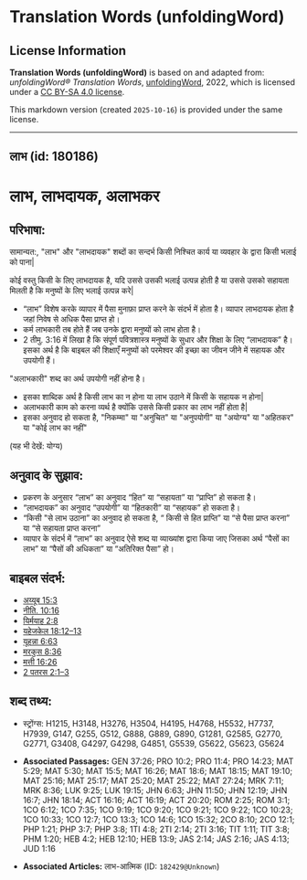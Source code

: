 # Translation Words (unfoldingWord)

## License Information

**Translation Words (unfoldingWord)** is based on and adapted from: _unfoldingWord® Translation Words_, [unfoldingWord](https://unfoldingword.org/utw), 2022, which is licensed under a [CC BY-SA 4.0 license](https://creativecommons.org/licenses/by-sa/4.0/legalcode.en).

This markdown version (created `2025-10-16`) is provided under the same license.



--------------------------------

## लाभ (id: 180186)

लाभ, लाभदायक, अलाभकर
====================

परिभाषा:
--------

सामान्यत:, "लाभ" और "लाभदायक" शब्दों का सन्दर्भ किसी निश्चित कार्य या व्यवहार के द्वारा किसी भलाई को पाना\|

कोई वस्तु किसी के लिए लाभदायक है, यदि उससे उसकी भलाई उत्पन्न होती है या उससे उसको सहायता मिलती है कि मनुष्यों के लिए भलाई उत्पन्न करे\|

* “लाभ” विशेष करके व्यापार में पैसा मुनाफ़ा प्राप्त करने के संदर्भ में होता है। व्यापार लाभदायक होता है जहां निवेष से अधिक पैसा प्राप्त हो।
* कर्म लाभकारी तब होते हैं जब उनके द्वारा मनुष्यों को लाभ होता है।
* 2 तीमु. 3:16 में लिखा है कि संपूर्ण पवित्रशास्त्र मनुष्यों के सुधार और शिक्षा के लिए “लाभदायक” है। इसका अर्थ है कि बाइबल की शिक्षाएँ मनुष्यों को परमेश्वर की इच्छा का जीवन जीने में सहायक और उपयोगी हैं।

"अलाभकारी" शब्द का अर्थ उपयोगी नहीं होना है।

* इसका शाब्दिक अर्थ है किसी लाभ का न होना या लाभ उठाने में किसी के सहायक न होना\|
* अलाभकारी काम को करना व्यर्थ है क्योंकि उससे किसी प्रकार का लाभ नहीं होता है\|
* इसका अनुवाद हो सकता है, "निकम्मा" या "अनुचित" या "अनुपयोगी" या "अयोग्य" या "अहितकर" या "कोई लाभ का नहीं"

(यह भी देखें: योग्य)

अनुवाद के सुझाव:
----------------

* प्रकरण के अनुसार “लाभ” का अनुवाद “हित” या “सहायता” या “प्राप्ति” हो सकता है।
* “लाभदायक” का अनुवाद “उपयोगी” या “हितकारी” या “सहायक” हो सकता है।
* “किसी "से लाभ उठाना” का अनुवाद हो सकता है, “ किसी से हित प्राप्ति” या “से पैसा प्राप्त करना” या “से सहायता प्राप्त करना”
* व्यापार के संदर्भ में “लाभ” का अनुवाद ऐसे शब्द या व्याख्यांश द्वारा किया जाए जिसका अर्थ “पैसों का लाभ” या “पैसों की अधिकता” या “अतिरिक्त पैसा” हो।

बाइबल संदर्भ:
-------------

* [अय्यूब 15:3](https://ref.ly/Job15:3)
* [नीति. 10:16](https://ref.ly/Prov10:16)
* [यिर्मयाह 2:8](https://ref.ly/Jer2:8)
* [यहेजकेल 18:12–13](https://ref.ly/Ezek18:12-Ezek18:13)
* [यूहन्ना 6:63](https://ref.ly/John6:63)
* [मरकुस 8:36](https://ref.ly/Mark8:36)
* [मत्ती 16:26](https://ref.ly/Matt16:26)
* [2 पतरस 2:1–3](https://ref.ly/2Pet0:0)

शब्द तथ्य:
----------

* स्ट्रोंग्स: H1215, H3148, H3276, H3504, H4195, H4768, H5532, H7737, H7939, G147, G255, G512, G888, G889, G890, G1281, G2585, G2770, G2771, G3408, G4297, G4298, G4851, G5539, G5622, G5623, G5624

* **Associated Passages:** GEN 37:26; PRO 10:2; PRO 11:4; PRO 14:23; MAT 5:29; MAT 5:30; MAT 15:5; MAT 16:26; MAT 18:6; MAT 18:15; MAT 19:10; MAT 25:16; MAT 25:17; MAT 25:20; MAT 25:22; MAT 27:24; MRK 7:11; MRK 8:36; LUK 9:25; LUK 19:15; JHN 6:63; JHN 11:50; JHN 12:19; JHN 16:7; JHN 18:14; ACT 16:16; ACT 16:19; ACT 20:20; ROM 2:25; ROM 3:1; 1CO 6:12; 1CO 7:35; 1CO 9:19; 1CO 9:20; 1CO 9:21; 1CO 9:22; 1CO 10:23; 1CO 10:33; 1CO 12:7; 1CO 13:3; 1CO 14:6; 1CO 15:32; 2CO 8:10; 2CO 12:1; PHP 1:21; PHP 3:7; PHP 3:8; 1TI 4:8; 2TI 2:14; 2TI 3:16; TIT 1:11; TIT 3:8; PHM 1:20; HEB 4:2; HEB 12:10; HEB 13:9; JAS 2:14; JAS 2:16; JAS 4:13; JUD 1:16
* **Associated Articles:** लाभ-आत्मिक (ID: `182429@Unknown`)

